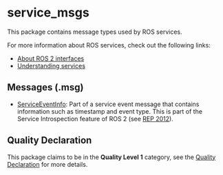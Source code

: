# service_msgs

This package contains message types used by ROS services.

For more information about ROS services, check out the following links:

* [About ROS 2 interfaces](https://docs.ros.org/en/rolling/Concepts/About-ROS-Interfaces.html)
* [Understanding services](https://docs.ros.org/en/rolling/Tutorials/Beginner-CLI-Tools/Understanding-ROS2-Services/Understanding-ROS2-Services.html)

## Messages (.msg)

* [ServiceEventInfo](msg/ServiceEventInfo.msg): Part of a service event message that contains information such as timestamp and event type.
This is part of the Service Introspection feature of ROS 2 (see [REP 2012](https://ros.org/reps/rep-2012.html)).


## Quality Declaration

This package claims to be in the **Quality Level 1** category, see the [Quality Declaration](QUALITY_DECLARATION.md) for more details.
